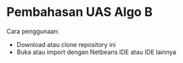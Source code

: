 # Pembahasan UAS Algo B

Cara penggunaan:
  - Download atau clone repository ini
  - Buka atau import dengan Netbeans IDE atau IDE lainnya
